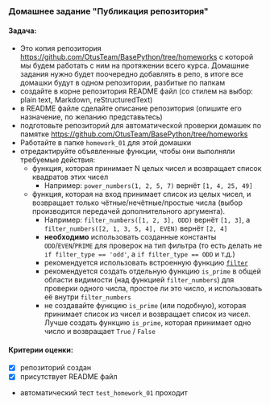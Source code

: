 ### Домашнее задание "Публикация репозитория"
#### Задача:
- Это копия репозитория https://github.com/OtusTeam/BasePython/tree/homeworks с которой мы будем работать с ним на протяжении всего курса. 
  Домашние задания нужно будет поочередно добавлять в репо, в итоге все домашки будут в одном репозитории, разбитые по папкам
- создайте в корне репозитория README файл (со стилем на выбор: plain text, Markdown, reStructuredText)
- в README файле сделайте описание репозитория (опишите его назначение, по желанию представьтесь)
- подготовьте репозиторий для автоматической проверки домашек по памятке https://github.com/OtusTeam/BasePython/tree/homeworks
- Работайте в папке `homework_01` для этой домашки
- отредактируйте объявленные функции, чтобы они выполняли требуемые действия:
  - функция, которая принимает N целых чисел и возвращает список квадратов этих чисел
    - Например: `power_numbers(1, 2, 5, 7)` вернёт `[1, 4, 25, 49]`
  - функция, которая на вход принимает список из целых чисел, и возвращает только чётные/нечётные/простые числа (выбор производится передачей дополнительного аргумента).
    - Например: `filter_numbers([1, 2, 3], ODD)` вернёт `[1, 3]`, а `filter_numbers([2, 1, 3, 5, 4], EVEN)` вернёт `[2, 4]`
    - **необходимо** использовать созданные константы `ODD`/`EVEN`/`PRIME` для проверок на тип фильтра
      (то есть делать не `if filter_type == 'odd'`, а `if filter_type == ODD` и т.д.)
    - рекомендуется использовать встроенную функцию [`filter`](https://docs.python.org/3/library/functions.html#filter)
    - рекомендуется создать отдельную функцию `is_prime` в общей области видимости 
      (над функцией `filter_numbers`) для проверки одного числа, простое ли это число, 
      и использовать её внутри `filter_numbers`
    - не создавайте функцию `is_prime` (или подобную), которая принимает список из чисел и возвращает список из чисел. 
      Лучше создать функцию `is_prime`, которая принимает одно число и возвращает `True` / `False`
#### Критерии оценки:
- [x] репозиторий создан
- [x] присутствует README файл
- автоматический тест `test_homework_01` проходит
